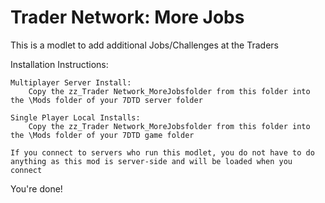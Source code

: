 # Trader Network: More Jobs
This is a modlet to add additional Jobs/Challenges at the Traders

Installation Instructions:

	Multiplayer Server Install:
		Copy the zz_Trader Network_MoreJobsfolder from this folder into the \Mods folder of your 7DTD server folder

	Single Player Local Installs:
		Copy the zz_Trader Network_MoreJobsfolder from this folder into the \Mods folder of your 7DTD game folder

	If you connect to servers who run this modlet, you do not have to do anything as this mod is server-side and will be loaded when you connect

You're done!